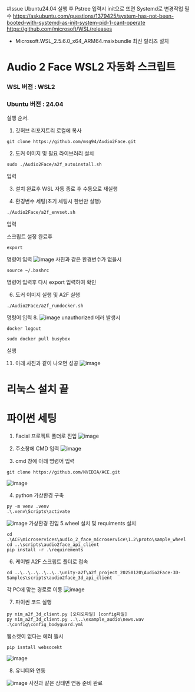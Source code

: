 #Issue
Ubuntu24.04 실행 후 Pstree 입력시 init으로 뜨면 Systemd로 변경작업 필수
https://askubuntu.com/questions/1379425/system-has-not-been-booted-with-systemd-as-init-system-pid-1-cant-operate
 https://github.com/microsoft/WSL/releases
 - Microsoft.WSL_2.5.6.0_x64_ARM64.msixbundle 최신 릴리즈 설치
   
# Audio 2 Face WSL2 자동화 스크립트

### WSL 버전 :  WSL2

### Ubuntu 버전 : 24.04

실행 순서. 

1. 깃허브 리포지트리 로컬에 복사
```
git clone https://github.com/msg94/Audio2Face.git
```
2. 도커 이미지 및 필요 라이브러리 설치
```
sudo ./Audio2Face/a2f_autoinstall.sh
```
 입력
 
3. 설치 완료후 WSL 자동 종료 후  수동으로 재실행

5. 환경변수 세팅(초기 세팅시 한번만 실행)
 ```
./Audio2Face/a2f_envset.sh
```
  입력

스크립트 설정 완료후 
```
export
```
   명령어 입력
   ![image](https://github.com/user-attachments/assets/8b250ba0-9508-4263-aaa2-7e84af55336e)
   사진과 같은 환경변수가 없을시
   
   ```
   source ~/.bashrc
   ```
 명령어 입력후 다시 export 입력하여 확인

6. 도커 이미지 실행 및 A2F 실행
```
./Audio2Face/a2f_rundocker.sh
```
 명령어 입력
8. ![image](https://github.com/user-attachments/assets/9302e41f-5c13-415f-a3d6-073b8cf4c47b)
   unauthorized 에러 발생시
   ```
   docker logout
   
   sudo docker pull busybox
   ```
   실행
   
11. 아래 사진과 같이 나오면 성공
![image](https://github.com/user-attachments/assets/2a5f1f36-6a47-4619-9791-3d5dbee63d7b)

# 리눅스 설치 끝

# 파이썬 세팅
1. Facial 프로젝트 폴더로 진입
![image](https://github.com/user-attachments/assets/ac118c9d-f3a0-4b14-bd45-95a34cf77c05)

2. 주소창에 CMD 입력
![image](https://github.com/user-attachments/assets/bf7a5c2e-536f-4e74-a6c2-e6069025e2dc)

3. cmd 창에 아래 명령어 입력
```
git clone https://github.com/NVIDIA/ACE.git
```
![image](https://github.com/user-attachments/assets/8c9b8bd7-eaef-4517-939f-eade9e0e4387)

4. python 가상환경 구축
```
py -m venv .venv
.\.venv\Scripts\activate
```
![image](https://github.com/user-attachments/assets/566dedb0-1fac-4f0a-8e30-730b94c5faf7)
가상환경 진입
5.wheel 설치 및 requiments 설치
```
cd .\ACE\microservices\audio_2_face_microservice\1.2\proto\sample_wheel
cd ..\scripts\audio2face_api_client
pip install -r .\requirements
```

6. 케이벨 A2F 스크립트 폴더로 접속
```
cd ..\..\..\..\..\..\unity-a2f\a2f_project_20250120\Audio2Face-3D-Samples\scripts\audio2face_3d_api_client
```
각 PC에 맞는 경로로 이동
![image](https://github.com/user-attachments/assets/224b8402-8ff8-4845-91a1-7a6c4b49cfd9)

7. 파이썬 코드 실행
```
py nim_a2f_3d_client.py [오디오파일] [config파일]
py nim_a2f_3d_client.py ..\..\example_audio\news.wav .\config\config_bodyguard.yml

```

웹소켓이 없다는 에러 뜰시
```
pip isntall websocekt
```
![image](https://github.com/user-attachments/assets/20387f78-bad6-44ca-8064-9922d4abed7e)


8. 유니티와 연동

![image](https://github.com/user-attachments/assets/4f078eb0-8352-4610-8382-c3f3508832f3)
사진과 같은 상태면 연동 준비 완료





   
